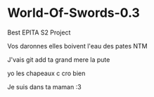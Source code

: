 # World-Of-Swords-0.3
Best EPITA S2 Project

Vos daronnes elles boivent l'eau des pates
NTM

J'vais git add ta grand mere la pute

yo les chapeaux c cro bien

Je suis dans ta maman :3 